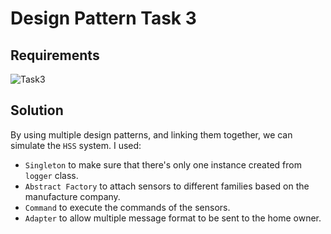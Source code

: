 # Design Pattern Task 3

## Requirements
![Task3](https://github.com/Zeyad2003/Fawry-Internship/assets/87117386/73a6f3af-57f7-416c-be2c-44534576727d)

## Solution
By using multiple design patterns, and linking them together, we can simulate the `HSS` system.
I used:
  - `Singleton` to make sure that there's only one instance created from `logger` class.
  - `Abstract Factory` to attach sensors to different families based on the manufacture company.
  - `Command` to execute the commands of the sensors.
  - `Adapter` to allow multiple message format to be sent to the home owner.
